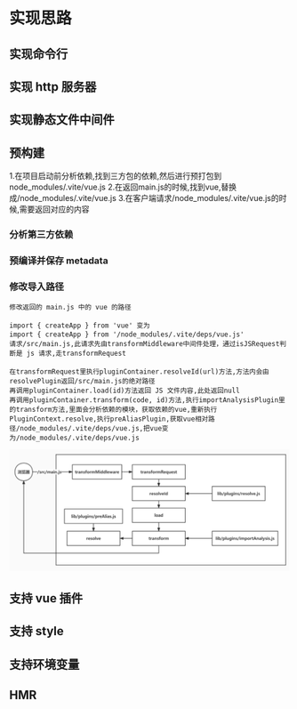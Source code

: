 # 实现思路

## 实现命令行

## 实现 http 服务器

## 实现静态文件中间件

## 预构建

1.在项目启动前分析依赖,找到三方包的依赖,然后进行预打包到node_modules/.vite/vue.js
2.在返回main.js的时候,找到vue,替换成/node_modules/.vite/vue.js
3.在客户端请求/node_modules/.vite/vue.js的时候,需要返回对应的内容

### 分析第三方依赖

### 预编译并保存 metadata

### 修改导入路径

```
修改返回的 main.js 中的 vue 的路径

import { createApp } from 'vue' 变为
import { createApp } from '/node_modules/.vite/deps/vue.js'
请求/src/main.js,此请求先由transformMiddleware中间件处理，通过isJSRequest判断是 js 请求,走transformRequest

在transformRequest里执行pluginContainer.resolveId(url)方法,方法内会由resolvePlugin返回/src/main.js的绝对路径
再调用pluginContainer.load(id)方法返回 JS 文件内容,此处返回null
再调用pluginContainer.transform(code, id)方法,执行importAnalysisPlugin里的transform方法,里面会分析依赖的模块，获取依赖的vue,重新执行PluginContext.resolve,执行preAliasPlugin,获取vue相对路径/node_modules/.vite/deps/vue.js,把vue变为/node_modules/.vite/deps/vue.js
```

![](2024-05-05-16-57-47.png)

## 支持 vue 插件

## 支持 style

## 支持环境变量

## HMR
